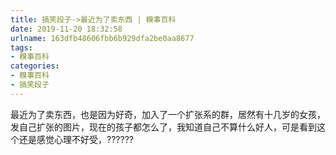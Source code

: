 ```yaml
---
title: 搞笑段子->最近为了卖东西 | 糗事百科
date: 2019-11-20 18:32:58
urlname: 163dfb48606fbb6b929dfa2be0aa8677
tags: 
- 糗事百科
categories:
- 糗事百科
- 搞笑段子
---
```

最近为了卖东西，也是因为好奇，加入了一个扩张系的群，居然有十几岁的女孩，发自己扩张的图片，现在的孩子都怎么了，我知道自己不算什么好人，可是看到这个还是感觉心理不好受，??????


